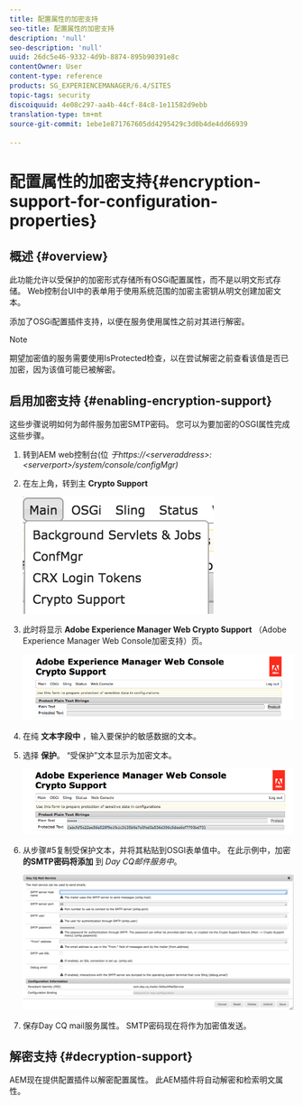 ```yaml
---
title: 配置属性的加密支持
seo-title: 配置属性的加密支持
description: 'null'
seo-description: 'null'
uuid: 26dc5e46-9332-4d9b-8874-895b90391e8c
contentOwner: User
content-type: reference
products: SG_EXPERIENCEMANAGER/6.4/SITES
topic-tags: security
discoiquuid: 4e08c297-aa4b-44cf-84c8-1e11582d9ebb
translation-type: tm+mt
source-git-commit: 1ebe1e871767605dd4295429c3d0b4de4dd66939

---
```



# 配置属性的加密支持{#encryption-support-for-configuration-properties}

## 概述 {#overview}

此功能允许以受保护的加密形式存储所有OSGi配置属性，而不是以明文形式存储。 Web控制台UI中的表单用于使用系统范围的加密主密钥从明文创建加密文本。

添加了OSGi配置插件支持，以便在服务使用属性之前对其进行解密。

>[!NOTE]
>
>期望加密值的服务需要使用IsProtected检查，以在尝试解密之前查看该值是否已加密，因为该值可能已被解密。

## 启用加密支持 {#enabling-encryption-support}

这些步骤说明如何为邮件服务加密SMTP密码。 您可以为要加密的OSGI属性完成这些步骤。

1. 转到AEM web控制台(位 *于https://&lt;serveraddress>:&lt;serverport>/system/console/configMgr)*
1. 在左上角，转到主 **Crypto Support**

   ![chlimage_1-325](assets/chlimage_1-325.png)

1. 此时将显示 **Adobe Experience Manager Web Crypto Support** （Adobe Experience Manager Web Console加密支持）页。

   ![screen_shot_2018-08-01at113417am](assets/screen_shot_2018-08-01at113417am.png)

1. 在纯 **文本字段中** ，输入要保护的敏感数据的文本。
1. 选择 **保护**。 “受保护”文本显示为加密文本。

   ![screen_shot_2018-08-01at113844am](assets/screen_shot_2018-08-01at113844am.png)

1. 从步骤#5复制受保护文本，并将其粘贴到OSGI表单值中。 在此示例中，加密 **的SMTP密码将添加** 到 *Day CQ邮件服务中*。

   ![screen_shot_2016-12-18at105809pm](assets/screen_shot_2016-12-18at105809pm.png)

1. 保存Day CQ mail服务属性。 SMTP密码现在将作为加密值发送。

## 解密支持 {#decryption-support}

AEM现在提供配置插件以解密配置属性。 此AEM插件将自动解密和检索明文属性。
